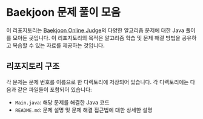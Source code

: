# Baekjoon 문제 풀이 모음

이 리포지토리는 [Baekjoon Online Judge](https://www.acmicpc.net/)의 다양한 알고리즘 문제에 대한 Java 풀이를 모아둔 곳입니다. 이 리포지토리의 목적은 알고리즘 학습 및 문제 해결 방법을 공유하고 복습할 수 있는 자료를 제공하는 것입니다.

## 리포지토리 구조

각 문제는 문제 번호를 이름으로 한 디렉토리에 저장되어 있습니다. 각 디렉토리에는 다음과 같은 파일들이 포함되어 있습니다:

- `Main.java`: 해당 문제를 해결한 Java 코드
- `README.md`: 문제 설명 및 문제 해결 접근법에 대한 상세한 설명
